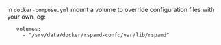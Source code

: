 in `docker-compose.yml` mount a volume to override configuration files with your own, eg: 
```
   volumes:
     - "/srv/data/docker/rspamd-conf:/var/lib/rspamd"
```
